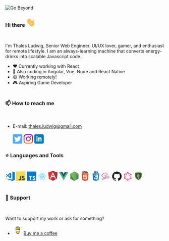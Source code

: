 ![Go Beyond](https://media-exp1.licdn.com/dms/image/C5616AQFEXjY88dHjGQ/profile-displaybackgroundimage-shrink_350_1400/0?e=1605139200&v=beta&t=czgvrFa2NJYoWzXK2GeuV6rcc1ORNKsp8M0U3I0-KUE)

### Hi there <img src="./assets/wave.gif" width="30px">
<br>

I'm Thales Ludwig, Senior Web Engineer. UI/UX lover, gamer, and enthusiast for remote lifestyle. I am an always-learning machine that converts energy-drinks into scalable Javascript code.

- ❤️  Currently working with React
- 🌱  Also coding in Angular, Vue, Node and React Native
- 😄  Working remotely! 
- 🎮  Aspiring Game Developer
<br><br>

### 📫  How to reach me
<br>

- E-mail: thales.ludwig@gmail.com
<br><br>
[<img src="./assets/twitter.png" width="30px">](https://twitter.com/ThalesLudwig)
[<img src="./assets/instagram.jpg" width="30px">](https://www.instagram.com/thalesludwig/)
[<img src="./assets/linkedin.png" width="30px">](https://www.linkedin.com/in/thalesludwig/)

### ⭐  Languages and Tools
<br>
<img src="./assets/vscode.png" width="30px">
<img src="./assets/javascript.png" width="30px">
<img src="./assets/typescript.png" width="30px">
<img src="./assets/react.png" width="30px">
<img src="./assets/angular.svg" width="30px">
<img src="./assets/vue.png" width="30px">
<img src="./assets/nodejs.png" width="30px">
<img src="./assets/html.png" width="30px">
<img src="./assets/css.png" width="30px">
<img src="./assets/sass.png" width="30px">
<img src="./assets/github.png" width="30px">
<img src="./assets/graphql.png" width="30px">
<img src="./assets/mongodb.png" width="30px">
<br><br>

### 💜  Support
<br>

Want to support my work or ask for something?
- <img src="./assets/coffee.png" width="30px"> [Buy me a coffee](https://www.buymeacoffee.com/thalesludwig)
